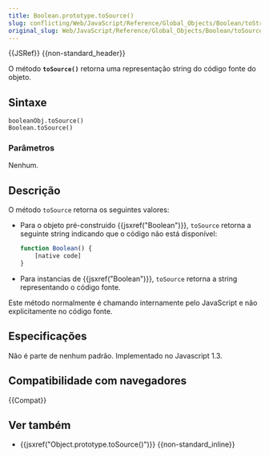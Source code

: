 ```yaml
---
title: Boolean.prototype.toSource()
slug: conflicting/Web/JavaScript/Reference/Global_Objects/Boolean/toString
original_slug: Web/JavaScript/Reference/Global_Objects/Boolean/toSource
---
```


{{JSRef}} {{non-standard_header}}

O método **`toSource()`** retorna uma representação string do código fonte do objeto.

## Sintaxe

```
booleanObj.toSource()
Boolean.toSource()
```

### Parâmetros

Nenhum.

## Descrição

O método `toSource` retorna os seguintes valores:

- Para o objeto pré-construido {{jsxref("Boolean")}}, `toSource` retorna a seguinte string indicando que o código não está disponível:

  ```js
  function Boolean() {
      [native code]
  }
  ```

- Para instancias de {{jsxref("Boolean")}}, `toSource` retorna a string representando o código fonte.

Este método normalmente é chamando internamente pelo JavaScript e não explicitamente no código fonte.

## Especificações

Não é parte de nenhum padrão. Implementado no Javascript 1.3.

## Compatibilidade com navegadores

{{Compat}}

## Ver também

- {{jsxref("Object.prototype.toSource()")}} {{non-standard_inline}}
